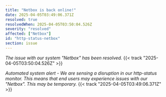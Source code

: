 ```yaml
---
title: "Netbox is back online!"
date: 2025-04-05T03:49:06.371Z
resolved: true
resolvedWhen: 2025-04-05T03:50:04.526Z
severity: "resolved"
affected: ["Netbox"]
id: "http-status-netbox"
section: issue
---
```


*The issue with our system "Netbox" has been resolved.* {{< track "2025-04-05T03:50:04.526Z" >}}

**Automated system alert* - We are sensing a disruption in our http-status monitor. This means that end users may experience issues with our "Netbox". This may be temporary.* {{< track "2025-04-05T03:49:06.371Z" >}}
